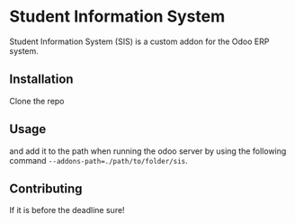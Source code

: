 # Student Information System

Student Information System (SIS) is a custom addon for the Odoo ERP system.

## Installation

Clone the repo

## Usage

and add it to the path when running the odoo server by using the following command `--addons-path=./path/to/folder/sis`.

## Contributing
If it is before the deadline sure!